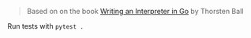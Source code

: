 > Based on on the book [Writing an Interpreter in Go](https://interpreterbook.com) by Thorsten Ball


Run tests with `pytest .`
